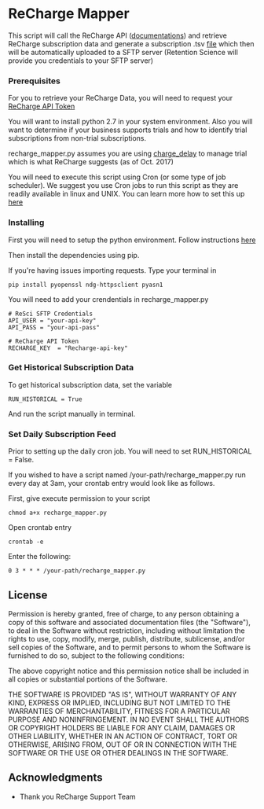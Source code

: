 # ReCharge Mapper

This script will call the ReCharge API ([documentations](https://developer.rechargepayments.com/?python#introduction)) and retrieve ReCharge subscription data and generate a subscription .tsv [file](https://s3.amazonaws.com/rsapi-production/onboarding/docs/FTP-Setup.html#header-subscriptions) which then will be automatically uploaded to a SFTP server (Retention Science will provide you credentials to your SFTP server)

### Prerequisites
For you to retrieve your ReCharge Data, you will need to request your [ReCharge API Token](http://support.rechargepayments.com/article/551-generate-an-api-token)

You will want to install python 2.7 in your system environment. Also you will want to determine if your business supports trials and how to identify trial subscriptions from non-trial subscriptions. 

recharge_mapper.py assumes you are using [charge_delay](http://support.rechargepayments.com/article/89-change-first-charge-price-or-interval-vs-recurring-price) to manage trial which is what ReCharge suggests (as of Oct. 2017)

You will need to execute this script using Cron (or some type of job scheduler). We suggest you use Cron jobs to run this script as they are readily available in linux and UNIX. You can learn more how to set this up [here](https://www.cyberciti.biz/faq/how-do-i-add-jobs-to-cron-under-linux-or-unix-oses/)

### Installing

First you will need to setup the python environment. Follow instructions [here](http://docs.python-guide.org/en/latest/starting/install/osx/)

Then install the dependencies using pip.

If you're having issues importing requests. Type your terminal in 
```
pip install pyopenssl ndg-httpsclient pyasn1
```

You will need to add your crendentials in recharge_mapper.py
```
# ReSci SFTP Credentials
API_USER = "your-api-key"
API_PASS = "your-api-pass"

# ReCharge API Token
RECHARGE_KEY  = "Recharge-api-key"
```
### Get Historical Subscription Data
To get historical subscription data, set the variable 
```
RUN_HISTORICAL = True
```
And run the script manually in terminal.

### Set Daily Subscription Feed
Prior to setting up the daily cron job. You will need to set RUN_HISTORICAL = False.

If you wished to have a script named /your-path/recharge_mapper.py run every day at 3am, your crontab entry would look like as follows. 

First, give execute permission to your script
```
chmod a+x recharge_mapper.py
```
Open crontab entry
```
crontab -e
```

Enter the following:
```
0 3 * * * /your-path/recharge_mapper.py
```

## License

Permission is hereby granted, free of charge, to any person obtaining a copy of this software and associated documentation files (the "Software"), to deal in the Software without restriction, including without limitation the rights to use, copy, modify, merge, publish, distribute, sublicense, and/or sell copies of the Software, and to permit persons to whom the Software is furnished to do so, subject to the following conditions:

The above copyright notice and this permission notice shall be included in all copies or substantial portions of the Software.

THE SOFTWARE IS PROVIDED "AS IS", WITHOUT WARRANTY OF ANY KIND, EXPRESS OR IMPLIED, INCLUDING BUT NOT LIMITED TO THE WARRANTIES OF MERCHANTABILITY, FITNESS FOR A PARTICULAR PURPOSE AND NONINFRINGEMENT. IN NO EVENT SHALL THE AUTHORS OR COPYRIGHT HOLDERS BE LIABLE FOR ANY CLAIM, DAMAGES OR OTHER LIABILITY, WHETHER IN AN ACTION OF CONTRACT, TORT OR OTHERWISE, ARISING FROM, OUT OF OR IN CONNECTION WITH THE SOFTWARE OR THE USE OR OTHER DEALINGS IN THE SOFTWARE.

## Acknowledgments

* Thank you ReCharge Support Team
